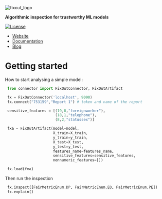 <img alt="fixout_logo" src="https://asilvaguilherme4.files.wordpress.com/2023/08/fixout-1.png?w=128">

<b>Algorithmic inspection for trustworthy ML models</b>

[![License](https://img.shields.io/badge/License-Apache_2.0-blue.svg)](https://github.com/fixouttech/fixout/blob/main/LICENSE)

<ul>
  <li><a href="" target="_blank" rel="noopener">Website</a></li>
  <li><a href="" target="_blank" rel="noopener">Documentation</a></li>
  <li><a href="" target="_blank" rel="noopener">Blog</a></li>
</ul>

# Getting started

How to start analysing a simple model:


```python
 from connector import FixOutConnector, FixOutArtifact

 fx = FixOutConnector('localhost', 9090)
 fx.connect("753159","Report 1") # token and name of the report

 sensitive_features = [(19,0,"foreignworker"), 
                       (18,1,"telephone"), 
                       (8,2,"statussex")] 

 fxa = FixOutArtifact(model=model,
                      X_train=X_train, 
                      y_train=y_train,
                      X_test=X_test,
                      y_test=y_test,
                      features_name=features_name,
                      sensitive_features=sensitive_features,
                      nonnumeric_features=[])

 fx.load(fxa)
```

Then run the inspection
```python
 fx.inspect([FairMetricEnum.DP, FairMetricEnum.EO, FairMetricEnum.PE])
 fx.explain()
```
